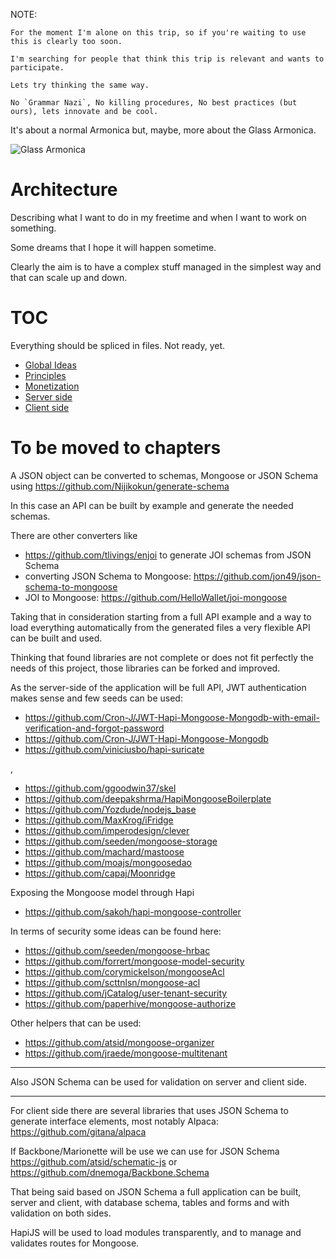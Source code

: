   NOTE:
   
    For the moment I'm alone on this trip, so if you're waiting to use this is clearly too soon.
    
    I'm searching for people that think this trip is relevant and wants to participate.
    
    Lets try thinking the same way.
    
    No `Grammar Nazi`, No killing procedures, No best practices (but ours), lets innovate and be cool. 
    

It's about a normal Armonica but, maybe, more about the Glass Armonica.

![Glass Armonica](http://upload.wikimedia.org/wikipedia/commons/b/b5/Glassharmonica.png)

# Architecture

Describing what I want to do in my freetime and when I want to work on something.

Some dreams that I hope it will happen sometime.

Clearly the aim is to have a complex stuff managed in the simplest way and that can scale up and down.


# TOC

Everything should be spliced in files. Not ready, yet.

- [Global Ideas](https://github.com/Armonica/architecture/tree/master/ideas)
- [Principles](https://github.com/Armonica/architecture/tree/master/principles)
- [Monetization](https://github.com/Armonica/architecture/tree/master/monetization)
- [Server side](https://github.com/Armonica/architecture/tree/master/server)
- [Client side](https://github.com/Armonica/architecture/tree/master/client)


# To be moved to chapters

A JSON object can be converted to schemas, Mongoose or JSON Schema using https://github.com/Nijikokun/generate-schema

In this case an API can be built by example and generate the needed schemas.

There are other converters like 
- https://github.com/tlivings/enjoi to generate JOI schemas from JSON Schema
- converting JSON Schema to Mongoose: https://github.com/jon49/json-schema-to-mongoose
- JOI to Mongoose: https://github.com/HelloWallet/joi-mongoose

Taking that in consideration starting from a full API example and a way to load everything automatically from the generated files a very flexible API can be built and used.
 
Thinking that found libraries are not complete or does not fit perfectly the needs of this project, those libraries can be forked and improved. 

As the server-side of the application will be full API, JWT authentication makes sense and few seeds can be used:
- https://github.com/Cron-J/JWT-Hapi-Mongoose-Mongodb-with-email-verification-and-forgot-password
- https://github.com/Cron-J/JWT-Hapi-Mongoose-Mongodb
- https://github.com/viniciusbo/hapi-suricate

,

- https://github.com/ggoodwin37/skel
- https://github.com/deepakshrma/HapiMongooseBoilerplate
- https://github.com/Yozdude/nodejs_base
- https://github.com/MaxKrog/iFridge
- https://github.com/imperodesign/clever
- https://github.com/seeden/mongoose-storage
- https://github.com/machard/mastoose
- https://github.com/moajs/mongoosedao
- https://github.com/capaj/Moonridge

Exposing the Mongoose model through Hapi
- https://github.com/sakoh/hapi-mongoose-controller

In terms of security some ideas can be found here:
- https://github.com/seeden/mongoose-hrbac
- https://github.com/forrert/mongoose-model-security
- https://github.com/corymickelson/mongooseAcl
- https://github.com/scttnlsn/mongoose-acl
- https://github.com/jCatalog/user-tenant-security
- https://github.com/paperhive/mongoose-authorize

Other helpers that can be used:
- https://github.com/atsid/mongoose-organizer
- https://github.com/jraede/mongoose-multitenant


---

Also JSON Schema can be used for validation on server and client side.

---

For client side there are several libraries that uses JSON Schema to generate interface elements, most notably Alpaca: https://github.com/gitana/alpaca

If Backbone/Marionette will be use we can use for JSON Schema https://github.com/atsid/schematic-js or  https://github.com/dnemoga/Backbone.Schema

That being said based on JSON Schema a full application can be built, server and client, with database schema, tables and forms and with validation on both sides. 

HapiJS will be used to load modules transparently, and to manage and validates routes for Mongoose.


